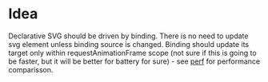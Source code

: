 # Idea

Declarative SVG should be driven by binding. There is no need to update svg element
unless binding source is changed. Binding should update its target only within
requestAnimationFrame scope (not sure if this is going to be faster, but it will be
better for battery for sure) - see [perf](perf) for performance comparisson.
